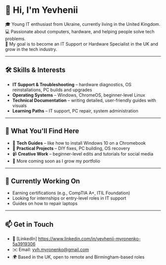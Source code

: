 # 👋 Hi, I'm Yevhenii

🎓 Young IT enthusiast from Ukraine, currently living in the United Kingdom.  
💻 Passionate about computers, hardware, and helping people solve tech problems.  
🎯 My goal is to become an IT Support or Hardware Specialist in the UK and grow in the tech industry.

---

## 🛠️ Skills & Interests

- **IT Support & Troubleshooting** – hardware diagnostics, OS reinstallations, PC builds and upgrades
- **Operating Systems** – Windows, ChromeOS, beginner-level Linux
- **Technical Documentation** – writing detailed, user-friendly guides with visuals
- **Learning Paths** – IT support, PC repair, system administration

---

## 📌 What You'll Find Here

- 📘 **Tech Guides** – like how to install Windows 10 on a Chromebook
- 🔧 **Practical Projects** – DIY fixes, PC building, OS recovery
- 📹 **Creative Work** – beginner-level edits and tutorials for social media
- 🚀 More coming soon as I grow my portfolio

---

## 🌱 Currently Working On

- Earning certifications (e.g., CompTIA A+, ITIL Foundation)
- Looking for internships or entry-level roles in IT support
- Guides on how to repair laptops

---

## 📫 Get in Touch

- 💼 [LinkedIn] https://www.linkedin.com/in/yevhenii-myronenko-5a3919306
- ✉️ Email: yvh.myronenko@gmail.com
- 🌍 Based in the UK, open to remote and Birmingham-based roles

